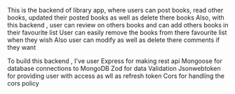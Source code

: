 This is the backend of library app, where users can post books, read other books, updated their posted books as well as delete there books
Also, with this backend , user can review on others books and can add others books in their favourite list
User can easily remove the books from there favourite list when they wish
Also user can modify as well as delete there comments if they want 

To build this backend , 
I've user 
Express for making rest api
Mongoose for database connections to MongoDB
Zod for data Validation
Jsonwebtoken for providing user with access as wll as refresh token
Cors for handling the cors policy
